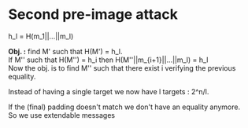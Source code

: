 # Second pre-image attack

h_l = H(m_1||...||m_l)

**Obj. :** find M' such that H(M') = h_l.  
If M'' such that H(M'') = h_i then H(M''||m_{i+1}||...||m_l) = h_l  
Now the obj. is to find M'' such that there exist i verifying the previous equality.  

Instead of having a single target we now have l targets : 2^n/l.

If the (final) padding doesn't match we don't have an equality anymore.  
So we use extendable messages
